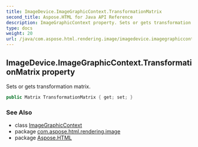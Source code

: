 ```yaml
---
title: ImageDevice.ImageGraphicContext.TransformationMatrix
second_title: Aspose.HTML for Java API Reference
description: ImageGraphicContext property. Sets or gets transformation matrix
type: docs
weight: 20
url: /java/com.aspose.html.rendering.image/imagedevice.imagegraphiccontext/transformationmatrix/
---
```

## ImageDevice.ImageGraphicContext.TransformationMatrix property

Sets or gets transformation matrix.

```java
public Matrix TransformationMatrix { get; set; }
```

### See Also

* class [ImageGraphicContext](../)
* package [com.aspose.html.rendering.image](../../imagedevice.imagegraphiccontext/)
* package [Aspose.HTML](../../../)
